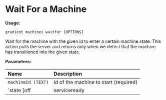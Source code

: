 # Wait For a Machine

**Usage:** 

`gradient machines waitfor [OPTIONS]`

Wait for the machine with the given id to enter a certain machine state. This action polls the server and returns only when we detect that the machine has transitioned into the given state.

**Parameters:**

| Name | Description |
| :--- | :--- |
| `machineId (TEXT)` | Id of the machine to start \(required\) |
| `state [off|serviceready|ready]` | Name of the state to wait for \(required\) |

